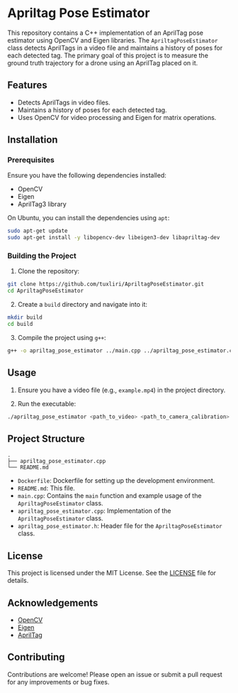 # Apriltag Pose Estimator

This repository contains a C++ implementation of an AprilTag pose estimator using OpenCV and Eigen libraries. The `ApriltagPoseEstimator` class detects AprilTags in a video file and maintains a history of poses for each detected tag. The primary goal of this project is to measure the ground truth trajectory for a drone using an AprilTag placed on it.

## Features

- Detects AprilTags in video files.
- Maintains a history of poses for each detected tag.
- Uses OpenCV for video processing and Eigen for matrix operations.

## Installation

### Prerequisites

Ensure you have the following dependencies installed:

- OpenCV
- Eigen
- AprilTag3 library

On Ubuntu, you can install the dependencies using `apt`:

```sh
sudo apt-get update
sudo apt-get install -y libopencv-dev libeigen3-dev libapriltag-dev
```

### Building the Project

1. Clone the repository:

```sh
git clone https://github.com/tuxliri/ApriltagPoseEstimator.git
cd ApriltagPoseEstimator
```

2. Create a `build` directory and navigate into it:

```sh
mkdir build
cd build
```

3. Compile the project using `g++`:

```sh
g++ -o apriltag_pose_estimator ../main.cpp ../apriltag_pose_estimator.cpp -I/usr/include/eigen3 `pkg-config --cflags --libs opencv4`
```

## Usage

1. Ensure you have a video file (e.g., `example.mp4`) in the project directory.

2. Run the executable:

```sh
./apriltag_pose_estimator <path_to_video> <path_to_camera_calibration>
```

## Project Structure

```
.
├── apriltag_pose_estimator.cpp
└── README.md
```

- `Dockerfile`: Dockerfile for setting up the development environment.
- `README.md`: This file.
- `main.cpp`: Contains the `main` function and example usage of the `ApriltagPoseEstimator` class.
- `apriltag_pose_estimator.cpp`: Implementation of the `ApriltagPoseEstimator` class.
- `apriltag_pose_estimator.h`: Header file for the `ApriltagPoseEstimator` class.

## License

This project is licensed under the MIT License. See the [LICENSE](LICENSE) file for details.

## Acknowledgements

- [OpenCV](https://opencv.org/)
- [Eigen](https://eigen.tuxfamily.org/)
- [AprilTag](https://april.eecs.umich.edu/software/apriltag.html)

## Contributing

Contributions are welcome! Please open an issue or submit a pull request for any improvements or bug fixes.
